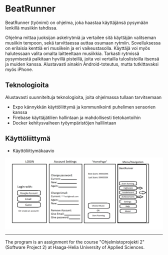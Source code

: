 # BeatRunner

BeatRunner (työnimi) on ohjelma, joka haastaa käyttäjänsä pysymään lenkillä musiikin tahdissa.

Ohjelma mittaa juoksijan askelrytmiä ja vertailee sitä käyttäjän valitseman musiikin tempoon, sekä tarvittaessa auttaa osumaan rytmiin. Sovelluksessa on erilaisia kenttiä eri musiikein ja eri vaikeustasolla. Käyttäjä voi myös halutessaan valita omalta laitteeltaan musiikkia. Tarkasti rytmissä pysymisestä palkitaan hyvillä pisteillä, joita voi vertailla tuloslistoilla itsensä ja muiden kanssa. Alustavasti ainakin Android-toteutus, mutta tutkittavaksi myös iPhone.

## Teknologioita

Alustavasti suunniteltuja teknologioita, joita ohjelmassa tullaan tarvitsemaan

- Expo kännykkän käyttöliittymä ja kommunikointi puhelimen sensorien kanssa
- Firebase käyttäjätilien hallintaan ja mahdollisesti tietokantoihin
- Docker kehitysvaiheen työympäristöjen halllintaan

## Käyttöliittymä
- Käyttöliittymäkaavio

![Käyttöliittymäkaavio](./Images/Kayttoliittymakaavio.png)

---

The program is an assignment for the course "Ohjelmistoprojekti 2" (Software Project 2) at Haaga-Helia University of Applied Sciences.
